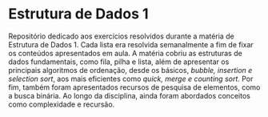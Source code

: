 # Estrutura de Dados 1
Repositório dedicado aos exercícios resolvidos durante a matéria de Estrutura de Dados 1. Cada lista era resolvida semanalmente a fim de fixar os conteúdos apresentados em aula. A matéria cobriu as estruturas de dados fundamentais, como fila, pilha e lista, além de apresentar os principais algoritmos de ordenação, desde os básicos, _bubble, insertion e selection sort_, aos mais eficientes como _quick, merge e counting sort_. Por fim, também foram apresentados recursos de pesquisa de elementos, como a busca binária. Ao longo da disciplina, ainda foram abordados conceitos como complexidade e recursão.
